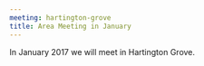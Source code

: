 ```yaml
---
meeting: hartington-grove
title: Area Meeting in January
---
```


In January 2017 we will meet in Hartington Grove.
